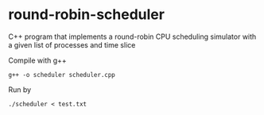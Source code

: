 # round-robin-scheduler

C++ program that implements a round-robin CPU scheduling simulator with a given list of processes and time slice

Compile with g++

```
g++ -o scheduler scheduler.cpp
```

Run by

```
./scheduler < test.txt
```
